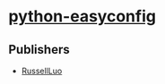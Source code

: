 # [python-easyconfig](https://pypi.org/project/python-easyconfig)



## Publishers
- [RussellLuo](https://pypi.org/user/RussellLuo)

